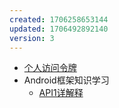 ```yaml
---
created: 1706258653144
updated: 1706492892140
version: 3
---
```


- [个人访问令牌](docs/2024-01-26-16-44-36-igc8.md)
- <span id="2024-01-26-16-46-07-rtvo">Android框架知识学习</span>
  - [API1详解释](docs/2024-01-29-09-48-11-3z1e.md)
